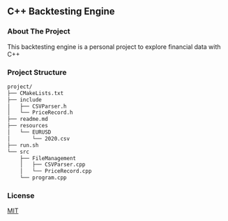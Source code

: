 ## C++ Backtesting Engine

### About The Project

This backtesting engine is a personal project to explore financial data with C++

### Project Structure

```bash
project/
├── CMakeLists.txt
├── include
│   ├── CSVParser.h
│   └── PriceRecord.h
├── readme.md
├── resources
│   └── EURUSD
│       └── 2020.csv
├── run.sh
└── src
    ├── FileManagement
    │   ├── CSVParser.cpp
    │   └── PriceRecord.cpp
    └── program.cpp
```

### License
[MIT](https://choosealicense.com/licenses/mit/)
